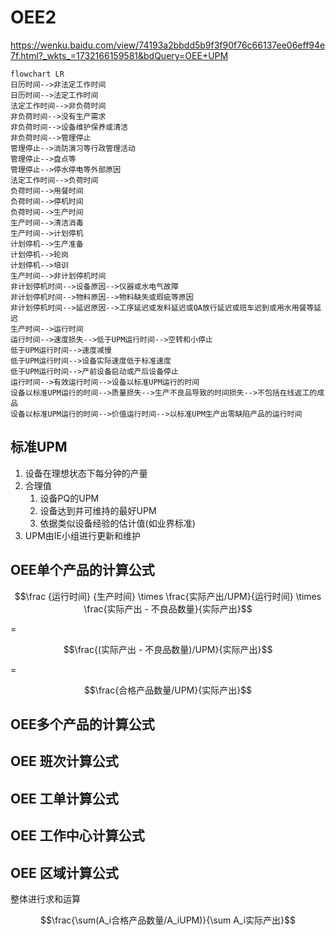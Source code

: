 # OEE2

<https://wenku.baidu.com/view/74193a2bbdd5b9f3f90f76c66137ee06eff94e7f.html?_wkts_=1732166159581&bdQuery=OEE+UPM>

```mermaid
flowchart LR
日历时间-->非法定工作时间
日历时间-->法定工作时间
法定工作时间-->非负荷时间
非负荷时间-->没有生产需求
非负荷时间-->设备维护保养或清洁
非负荷时间-->管理停止
管理停止-->消防演习等行政管理活动
管理停止-->盘点等
管理停止-->停水停电等外部原因
法定工作时间-->负荷时间
负荷时间-->用餐时间
负荷时间-->停机时间
负荷时间-->生产时间
生产时间-->清洁消毒
生产时间-->计划停机
计划停机-->生产准备
计划停机-->轮岗
计划停机-->培训
生产时间-->非计划停机时间
非计划停机时间-->设备原因-->仪器或水电气故障
非计划停机时间-->物料原因-->物料缺失或瑕疵等原因
非计划停机时间-->延迟原因-->工序延迟或发料延迟或QA放行延迟或班车迟到或用水用餐等延迟
生产时间-->运行时间
运行时间-->速度损失-->低于UPM运行时间-->空转和小停止
低于UPM运行时间-->速度减慢
低于UPM运行时间-->设备实际速度低于标准速度
低于UPM运行时间-->产前设备启动或产后设备停止
运行时间-->有效运行时间-->设备以标准UPM运行的时间
设备以标准UPM运行的时间-->质量损失-->生产不良品导致的时间损失-->不包括在线返工的成品
设备以标准UPM运行的时间-->价值运行时间-->以标准UPM生产出零缺陷产品的运行时间
```

## 标准UPM

1. 设备在理想状态下每分钟的产量
1. 合理值
   1. 设备PQ的UPM
   1. 设备达到并可维持的最好UPM
   1. 依据类似设备经验的估计值(如业界标准)
1. UPM由IE小组进行更新和维护

## OEE单个产品的计算公式

$$\frac {运行时间} {生产时间} \times \frac{实际产出/UPM}{运行时间} \times \frac{实际产出 - 不良品数量}{实际产出}$$

=

$$\frac{(实际产出 - 不良品数量)/UPM}{实际产出}$$

=

$$\frac{合格产品数量/UPM}{实际产出}$$

## OEE多个产品的计算公式

## OEE 班次计算公式

## OEE 工单计算公式

## OEE 工作中心计算公式

## OEE 区域计算公式

整体进行求和运算

$$\frac{\sum(A_i合格产品数量/A_iUPM)}{\sum A_i实际产出}$$

